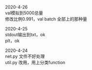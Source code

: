 2020-4-26  
val模拟到5000总量  
修改比例0.991，val batch 全部上的那种量  

2020-4-25  
stdout输出到txt，ok  
plt，ok  

2020-4-24  
net.py 文件不好处理  
util.py 改用，用上分类function  